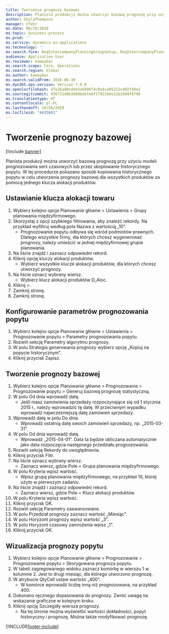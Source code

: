 ```yaml
---
title: Tworzenie prognozy bazowej
description: Planista produkcji można utworzyć bazową prognozę przy użyciu modeli prognozowania serii czasowych lub przez skopiowanie historycznego popytu.
author: ShylaThompson
manager: tfehr
ms.date: 08/29/2018
ms.topic: business-process
ms.prod: ''
ms.service: dynamics-ax-applications
ms.technology: ''
ms.search.form: ReqIntercompanyPlanningGroupSetup, ReqIntercompanyPlanningGroupAllocKeys, ReqDemPlanForecastParameters, ReqDemPlanCreateForecastDialog, SysQueryForm, ReqDemPlanForecastViewer
audience: Application User
ms.reviewer: kamaybac
ms.search.scope: Core, Operations
ms.search.region: Global
ms.author: kamaybac
ms.search.validFrom: 2016-06-30
ms.dyn365.ops.version: Version 7.0.0
ms.openlocfilehash: 47e26a48cdde3a6996f4c0a4ca85222c402f44e2
ms.sourcegitcommit: 436731d8b3889bebfe6f17922b0a31b1994f6796
ms.translationtype: HT
ms.contentlocale: pl-PL
ms.lasthandoff: 10/26/2020
ms.locfileid: "4435663"
---
```

# <a name="create-a-baseline-forecast"></a>Tworzenie prognozy bazowej

[!include [banner](../../includes/banner.md)]

Planista produkcji można utworzyć bazową prognozę przy użyciu modeli prognozowania serii czasowych lub przez skopiowanie historycznego popytu. W tej procedurze pokazano sposób kopiowania historycznego popytu w celu utworzenia prognozy bazowej dla wszystkich produktów za pomocą jednego klucza alokacji produktów. 


## <a name="set-up-an-item-allocation-key"></a>Ustawianie klucza alokacji towaru
1. Wybierz kolejno opcje Planowanie główne > Ustawienia > Grupy planowania międzyfirmowego.
2. Skorzystaj z opcji szybkiego filtrowania, aby znaleźć rekordy. Na przykład wyfiltruj według pola Nazwa z wartością „10”.
    * Prognozowanie popytu odbywa się wśród podmiotów prawnych. Dlatego wszystkie firmy, dla których chcesz wygenerować prognozy, należy umieścić w jednej międzyfirmowej grupie planowania.  
3. Na liście znajdź i zaznacz odpowiedni rekord.
4. Kliknij opcję kluczy alokacji produktów.
    * Wybierz wszystkie klucze alokacji produktów, dla których chcesz utworzyć prognozy.  
5. Na liście oznacz wybrany wiersz.
    * Wybierz klucz alokacji produktów D_Aloc.  
6. Kliknij >.
7. Zamknij stronę.
8. Zamknij stronę.

## <a name="set-up-the-demand-forecasting-parameters"></a>Konfigurowanie parametrów prognozowania popytu
1. Wybierz kolejno opcje Planowanie główne > Ustawienia > Prognozowanie popytu > Parametry prognozowania popytu.
2. Rozwiń sekcję Parametry algorytmu prognozy.
3. W polu Strategia generowania prognozy wybierz opcję „Kopiuj na popycie historycznym”.
4. Kliknij przycisk Zapisz.

## <a name="create-a-baseline-forecast"></a>Tworzenie prognozy bazowej
1. Wybierz kolejno opcje Planowanie główne > Prognozowanie > Prognozowanie popytu > Generuj bazową prognozę statystyczną.
2. W polu Od dnia wprowadź datę.
    * Jeśli masz zamówienia sprzedaży rozpoczynające się od 1 stycznia 2015 r., należy wprowadzić tę datę. W przeciwnym wypadku wprowadź najwcześniejszą datę zamówień sprzedaży.  
3. Wprowadź datę w polu Do dnia.
    * Wprowadź ostatnią datę swoich zamówień sprzedaży, np. „2015-03-31”.  
4. W polu Od dnia wprowadź datę.
    * Wprowadź „2015-04-01”. Data ta będzie obliczana automatycznie jako data rozpoczęcia następnego przedziału prognozowania.  
5. Rozwiń sekcję Rekordy do uwzględnienia.
6. Kliknij przycisk Filtr.
7. Na liście oznacz wybrany wiersz.
    * Zaznacz wiersz, gdzie Pole = Grupa planowania międzyfirmowego.  
8. W polu Kryteria wpisz wartość.
    * Wpisz grupę planowania międzyfirmowego, na przykład 10, której użyto w pierwszym zadaniu.  
9. Na liście znajdź i zaznacz odpowiedni rekord.
    * Zaznacz wiersz, gdzie Pole = Klucz alokacji produktów.  
10. W polu Kryteria wpisz wartość.
11. Kliknij przycisk OK.
12. Rozwiń sekcję Parametry zaawansowane.
13. W polu Przedział prognozy zaznacz wartość „Miesiąc”.
14. W polu Horyzont prognozy wpisz wartość „3”.
15. W polu Horyzont czasowy zamrożenia wpisz „1”.
16. Kliknij przycisk OK.

## <a name="visualize-the-demand-forecast"></a>Wizualizacja prognozy popytu
1. Wybierz kolejno opcje Planowanie główne > Prognozowanie > Prognozowanie popytu > Skorygowana prognoza popytu.
2. W tabeli zagregowanego widoku zaznacz komórkę w wierszu 1 w kolumnie 2. Jest to drugi miesiąc, dla którego utworzono prognozę.
3. W atrybucie QtyCell ustaw wartość „400”.
    * W komórce wprowadź liczbę inną niż prognozowana, na przykład 400.  
4. Dokonano ręcznego dopasowania do prognozy. Zwróć uwagę na wskazanie graficzne w kolejnym kroku.
5. Kliknij opcję Szczegóły wiersza prognozy.
    * Na tej stronie można wyświetlić wartości dokładności, popyt historyczny i prognozę. Można także modyfikować prognozę.  



[!INCLUDE[footer-include](../../../includes/footer-banner.md)]
